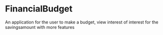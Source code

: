 # FinancialBudget
An application for the user to make a budget, view interest of interest for the savingsamount with more features
